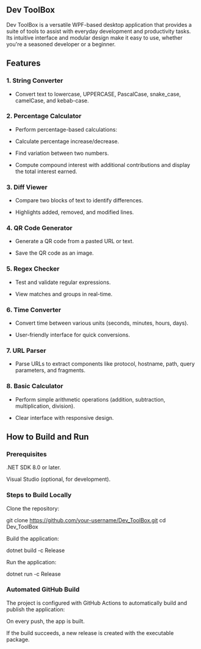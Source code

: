 ## Dev ToolBox

Dev ToolBox is a versatile WPF-based desktop application that provides a suite of tools to assist with everyday development and productivity tasks. Its intuitive interface and modular design make it easy to use, whether you're a seasoned developer or a beginner.

## Features

### 1. String Converter

- Convert text to lowercase, UPPERCASE, PascalCase, snake_case, camelCase, and kebab-case.

### 2. Percentage Calculator

- Perform percentage-based calculations:

- Calculate percentage increase/decrease.

- Find variation between two numbers.

- Compute compound interest with additional contributions and display the total interest earned.

### 3. Diff Viewer

- Compare two blocks of text to identify differences.

- Highlights added, removed, and modified lines.

### 4. QR Code Generator

- Generate a QR code from a pasted URL or text.

- Save the QR code as an image.

### 5. Regex Checker

- Test and validate regular expressions.

- View matches and groups in real-time.

### 6. Time Converter

- Convert time between various units (seconds, minutes, hours, days).

- User-friendly interface for quick conversions.

### 7. URL Parser

- Parse URLs to extract components like protocol, hostname, path, query parameters, and fragments.

### 8. Basic Calculator

- Perform simple arithmetic operations (addition, subtraction, multiplication, division).

- Clear interface with responsive design.

## How to Build and Run

### Prerequisites

.NET SDK 8.0 or later.

Visual Studio (optional, for development).

### Steps to Build Locally

Clone the repository:

git clone https://github.com/your-username/Dev_ToolBox.git
cd Dev_ToolBox

Build the application:

dotnet build -c Release

Run the application:

dotnet run -c Release

### Automated GitHub Build

The project is configured with GitHub Actions to automatically build and publish the application:

On every push, the app is built.

If the build succeeds, a new release is created with the executable package.
